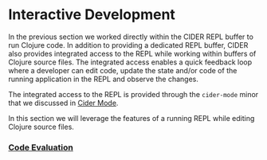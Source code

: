 # Interactive Development

In the previous section we worked directly within the CIDER REPL buffer to run Clojure code. In addition to providing a dedicated REPL buffer, CIDER also provides integrated access to the REPL while working within buffers of Clojure source files. The integrated access enables a quick feedback loop where a developer can edit code, update the state and/or code of the running application in the REPL and observe the changes. 

The integrated access to the REPL is provided through the `cider-mode` minor that we discussed in [Cider Mode](../Cider_Mode/README.md).

In this section we will leverage the features of a running REPL while editing Clojure source files.

### [Code Evaluation](Code_Eval.md)

